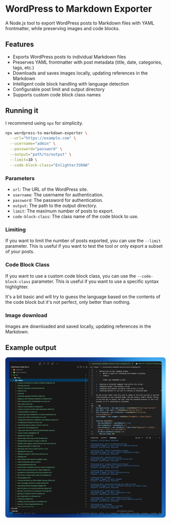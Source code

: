 # WordPress to Markdown Exporter

A Node.js tool to export WordPress posts to Markdown files with YAML frontmatter, while preserving images and code blocks.

## Features

- Exports WordPress posts to individual Markdown files
- Preserves YAML frontmatter with post metadata (title, date, categories, tags, etc.)
- Downloads and saves images locally, updating references in the Markdown
- Intelligent code block handling with language detection
- Configurable post limit and output directory
- Supports custom code block class names

## Running it

I recommend using `npx` for simplicity.


```bash
npx wordpress-to-markdown-exporter \
  --url="https://example.com" \
  --username="admin" \
  --password="password" \
  --output="path/to/output" \
  --limit=10 \
  --code-block-class="EnlighterJSRAW"
```

### Parameters

- `url`: The URL of the WordPress site.
- `username`: The username for authentication.
- `password`: The password for authentication.
- `output`: The path to the output directory.
- `limit`: The maximum number of posts to export.
- `code-block-class`: The class name of the code block to use.

### Limiting

If you want to limit the number of posts exported, you can use the `--limit` parameter. This is useful if you want to test the tool or only export a subset of your posts.

### Code Block Class

If you want to use a custom code block class, you can use the `--code-block-class` parameter. This is useful if you want to use a specific syntax highlighter.

It's a bit basic and will try to guess the language based on the contents of the code block but it's not perfect, only better than nothing.


### Image download

Images are downloaded and saved locally, updating references in the Markdown.

## Example output

![Example output](example-output.png)
